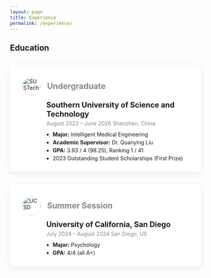 ```yaml
---
layout: page
title: Experience
permalink: /experience/
---
```


## Education

<div class="edu-card">
  <div class="edu-card-header">
    <img src="/assets/img/sustech.jpg" alt="SUSTech" class="edu-logo">
    <span class="edu-type">Undergraduate</span>
  </div>
  <div class="edu-card-body">
    <div class="edu-school">Southern University of Science and Technology</div>
    <div class="edu-time">August 2022 – June 2026 Shenzhen, China</div>
    <ul>
      <li><b>Major:</b> Intelligent Medical Engineering</li>
      <li><b>Academic Supervisor:</b> Dr. Quanying Liu</li>
      <li><b>GPA:</b> 3.93 / 4 (98.25), Ranking 1 / 41</li>
      <li>2023 Outstanding Student Scholarships (First Prize)</li>
    </ul>
  </div>
</div>

<div class="edu-card">
  <div class="edu-card-header">
    <img src="/assets/img/ucsd.png" alt="UCSD" class="edu-logo">
    <span class="edu-type">Summer Session</span>
  </div>
  <div class="edu-card-body">
    <div class="edu-school">University of California, San Diego</div>
    <div class="edu-time">July 2024 – August 2024 San Diego, US</div>
    <ul>
      <li><b>Major:</b> Psychology</li>
      <li><b>GPA:</b> 4/4 (all A+)</li>
    </ul>
  </div>
</div>

<style>
.edu-card {
  background: #fff;
  border-radius: 12px;
  box-shadow: 0 4px 16px 0 rgba(0,0,0,0.08);
  margin: 32px 0;
  padding: 32px 32px 24px 32px;
  max-width: 900px;
}
.edu-card-header {
  display: flex;
  align-items: center;
  margin-bottom: 12px;
}
.edu-logo {
  width: 48px;
  height: 48px;
  border-radius: 50%;
  margin-right: 16px;
  object-fit: contain;
  background: #fff;
  border: 1px solid #eee;
}
.edu-type {
  font-size: 1.5em;
  color: #888;
  font-weight: bold;
}
.edu-card-body {
  margin-left: 64px;
}
.edu-school {
  font-size: 1.4em;
  font-weight: bold;
  margin-bottom: 4px;
}
.edu-time {
  color: #888;
  margin-bottom: 12px;
}
.edu-card ul {
  margin: 0;
  padding-left: 1.2em;
}
.edu-card li {
  margin-bottom: 4px;
}
</style> 